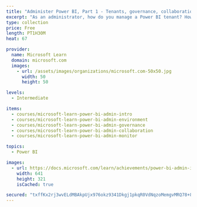 ```yaml
---
title: "Administer Power BI, Part 1 - Tenants, governance, collaboration"
excerpt: "As an administrator, how do you manage a Power BI tenant? How do you configure tenant settings, monitor usage, and provision licenses and other organizational resources? This learning path covers typical tasks and tools, such as the Power BI admin portal and Office 365 admin center. You will learn how to establish and provide governance for a Power BI environment and provision Power BI Premium capacity."
type: collection
price: Free
length: PT1H30M
heat: 67

provider:
  name: Microsoft Learn
  domain: microsoft.com
  images:
    - url: /assets/images/organizations/microsoft.com-50x50.jpg
      width: 50
      height: 50

levels:
  - Intermediate

items:
  - courses/microsoft-learn-power-bi-admin-intro
  - courses/microsoft-learn-power-bi-admin-environment
  - courses/microsoft-learn-power-bi-admin-governance
  - courses/microsoft-learn-power-bi-admin-collaboration
  - courses/microsoft-learn-power-bi-admin-monitor

topics:
  - Power BI

images:
  - url: https://docs.microsoft.com/learn/achievements/power-bi-admin-intro-social.png
    width: 641
    height: 321
    isCached: true

secured: "txffKx2rj3wvELdMBAkpUjx976okz9341Dkgj1pkqR0VdNqzoMemgvMRQ78+8zL0iMhbNoIYJbvvXSuheBSvVm4mLWGkwSlggGhhLlX9QeMa3ABkhkO172bv65FuidmOilhEetwhMDfyE5hV8XuRF4/4kAuBEtndtBupHCO3ZByXXC29ufvVNIAdlRDm6Go0SYOid0X6mylHCJ81e5VJQ3WSVuJawtcCUzqV1GMrMe6Z/m784SStvl+iwrFJtWwDw1PANKDpdlJRG+nQ0dZCM6Bnz5zt5wo/bS+R3Bj8qp237TwgpzGb7rpvrpEXc8yFLkxA9IRHz4Y6ZaDMKHraTEerDocKp5y7XjKKe2wWaSM=;Ehhjaa5BZKnjVsItt20O3w=="
---
```


